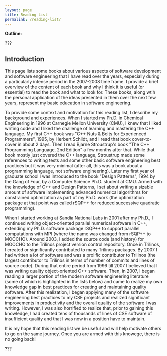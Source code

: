 ```yaml
---
layout: page
title: Reading List
permalink: /reading-list/
---
```


**Outline:**

???

## Introduction

This page lists some books about various aspects of software development and
software engineering that I have read over the years, especially during a
particularly intense period in the 2007-2008 time frame.  I provide a brief
overview of the content of each book and why I think it is useful (or
essential) to read the book and what to look for.  These books, along wtih the
personal application of the ideas presented in them over the next few years,
represent my basic education in software engineering.

To provide some context and motivation for this reading list, I describe my
background and experiences.  When I started my Ph.D. in Chemical Engineering
in 1996 at Carnegie Mellon University (CMU), I knew that I liked writing code
and I liked the challenge of learning and mastering the C++ language.  My
first C++ book was "C++ Nuts & Bolts for Experienced Programmers", 1995, by
Herbert Schildt, and I read that book cover-to-cover in about 2 days.  Then I
read Bjarne Stroustrup's book "The C++ Programming Language, 2nd Edition" a
few months after that.  While that book mostly just covered the C++ language,
Stroustrup made some references to writing tests and some other basic software
engineering best practices but it was very minimal (after all, this was a book
about a programming language, not software engineering).  Later my first year
of graduate school I was introduced to the book "Design Patterns", 1994 by the
Gang of Four, by a Computer Science Ph.D. student at CMU.  Armed with the
knowledge of C++ and Design Patterns, I set about writing a sizable amount of
software implementing advanced numerical algorithms for constrained
optimization as part of my Ph.D. work (the optimization package at that point
was called rSQP++ for reduced successive quadratic programming).

When I started working at Sandia National Labs in 2001 after my Ph.D., I
continued writing object-oriented parallel numerical software in C++,
extending my Ph.D. software package rSQP++ to support parallel computations
with MPI (where the name was changed from rSQP++ to MOOCHO).  Around 2003, I
added the source code (and history) for MOOCHO to the Trilinos project version
control repository.  Once in Trilinos, I created or significantly contributed
to many Trilinos packages.  By 2007 I had written a lot of software and was a
prolific contributor to Trilinos (the largest contributor to Trilinos in terms
of number of commits and lines of source code).  During that entire period
from 1996 till 2007 I believed that I was writing quality object-oriented C++
software.  Then, in 2007, I began reading a larger portion of the modern
software engineering literature (some of which is highlighted in the lists
below) and came to realize my own knowledge gap in best practices for creating
and maintaining quality software.  After this realization, I began applying
many of the software engineering best practices to my CSE projects and
realized significant improvements in productivity and the overall quality of
the software I was writing. However, I was also horrified to realize that,
prior to gaining this knowledge, I had created tens of thousands of lines of
CSE software of insufficient quality and that I was now in a position have to
maintain.

It is my hope that this reading list we be useful and will help motivate
others to go on the same journey.  Once you are armed with this knowege, there
is no going back!

???
